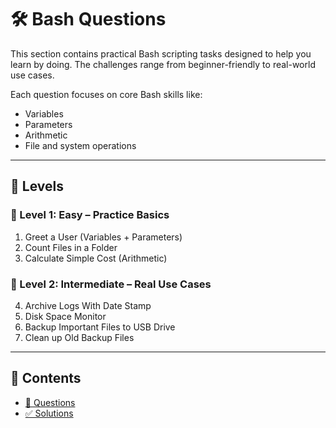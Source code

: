 # 🛠️ Bash Questions

This section contains practical Bash scripting tasks designed to help you learn by doing. The challenges range from beginner-friendly to real-world use cases.

Each question focuses on core Bash skills like:

- Variables
- Parameters
- Arithmetic
- File and system operations

---

## 📘 Levels

### 🔹 Level 1: Easy – Practice Basics

1. Greet a User (Variables + Parameters)  
2. Count Files in a Folder  
3. Calculate Simple Cost (Arithmetic)  

### 🔸 Level 2: Intermediate – Real Use Cases

4. Archive Logs With Date Stamp  
5. Disk Space Monitor  
6. Backup Important Files to USB Drive  
7. Clean up Old Backup Files

---

## 📂 Contents

- [📝 Questions](./questions.md)  
- [✅ Solutions](./solutions.md)

